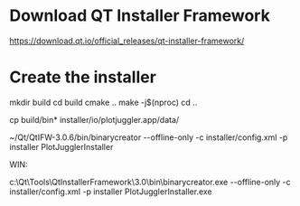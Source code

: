 # Download QT Installer Framework

https://download.qt.io/official_releases/qt-installer-framework/

# Create the installer

mkdir build
cd build
cmake ..
make -j$(nproc)
cd ..

cp build/bin* installer/io/plotjuggler.app/data/

~/Qt/QtIFW-3.0.6/bin/binarycreator --offline-only -c installer/config.xml -p installer  PlotJugglerInstaller

WIN:

c:\Qt\Tools\QtInstallerFramework\3.0\bin\binarycreator.exe --offline-only -c installer/config.xml -p installer  PlotJugglerInstaller.exe
